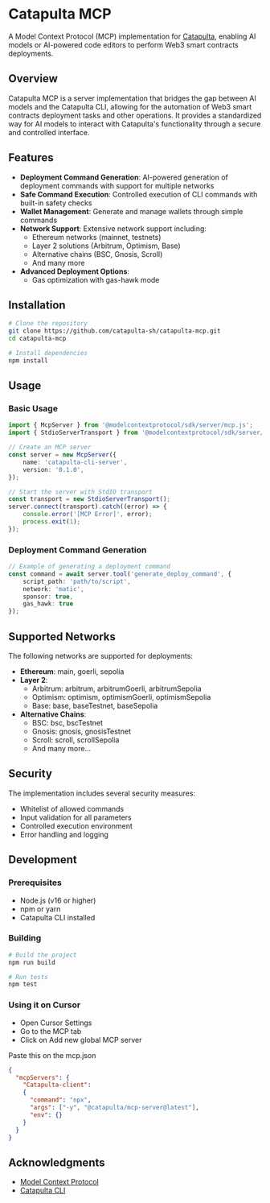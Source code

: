 

# Catapulta MCP

A Model Context Protocol (MCP) implementation for [Catapulta](https://catapulta.sh), enabling AI models or AI-powered code editors to perform Web3 smart contracts deployments.

## Overview

Catapulta MCP is a server implementation that bridges the gap between AI models and the Catapulta CLI, allowing for the automation of Web3 smart contracts deployment tasks and other operations. It provides a standardized way for AI models to interact with Catapulta's functionality through a secure and controlled interface.

## Features

- **Deployment Command Generation**: AI-powered generation of deployment commands with support for multiple networks
- **Safe Command Execution**: Controlled execution of CLI commands with built-in safety checks
- **Wallet Management**: Generate and manage wallets through simple commands
- **Network Support**: Extensive network support including:
  - Ethereum networks (mainnet, testnets)
  - Layer 2 solutions (Arbitrum, Optimism, Base)
  - Alternative chains (BSC, Gnosis, Scroll)
  - And many more
- **Advanced Deployment Options**:
  - Gas optimization with gas-hawk mode

## Installation

```bash
# Clone the repository
git clone https://github.com/catapulta-sh/catapulta-mcp.git
cd catapulta-mcp

# Install dependencies
npm install
```

## Usage

### Basic Usage

```typescript
import { McpServer } from '@modelcontextprotocol/sdk/server/mcp.js';
import { StdioServerTransport } from '@modelcontextprotocol/sdk/server/stdio.js';

// Create an MCP server
const server = new McpServer({
    name: 'catapulta-cli-server',
    version: '0.1.0',
});

// Start the server with StdIO transport
const transport = new StdioServerTransport();
server.connect(transport).catch((error) => {
    console.error('[MCP Error]', error);
    process.exit(1);
});
```

### Deployment Command Generation

```typescript
// Example of generating a deployment command
const command = await server.tool('generate_deploy_command', {
    script_path: 'path/to/script',
    network: 'matic',
    sponsor: true,
    gas_hawk: true
});
```

## Supported Networks

The following networks are supported for deployments:

- **Ethereum**: main, goerli, sepolia
- **Layer 2**:
  - Arbitrum: arbitrum, arbitrumGoerli, arbitrumSepolia
  - Optimism: optimism, optimismGoerli, optimismSepolia
  - Base: base, baseTestnet, baseSepolia
- **Alternative Chains**:
  - BSC: bsc, bscTestnet
  - Gnosis: gnosis, gnosisTestnet
  - Scroll: scroll, scrollSepolia
  - And many more...

## Security

The implementation includes several security measures:

- Whitelist of allowed commands
- Input validation for all parameters
- Controlled execution environment
- Error handling and logging

## Development

### Prerequisites

- Node.js (v16 or higher)
- npm or yarn
- Catapulta CLI installed

### Building

```bash
# Build the project
npm run build

# Run tests
npm test
```

### Using it on Cursor

- Open Cursor Settings
- Go to the MCP tab
- Click on Add new global MCP server

Paste this on the mcp.json

```json
{
  "mcpServers": {
    "Catapulta-client":
    {
      "command": "npx",
      "args": ["-y", "@catapulta/mcp-server@latest"],
      "env": {}
    }
  }
}
```

## Acknowledgments

- [Model Context Protocol](https://modelcontextprotocol.io)
- [Catapulta CLI](https://github.com/catapulta-sh)
